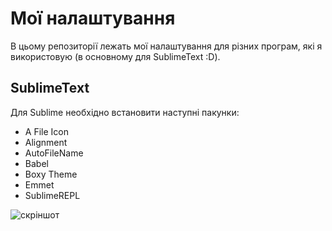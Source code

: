 # Мої налаштування
В цьому репозиторії лежать мої налаштування для різних програм, які я використовую (в основному для SublimeText :D).

SublimeText 
-----------------------------------
Для Sublime необхідно встановити наступні пакунки:
* A File Icon
* Alignment
* AutoFileName
* Babel
* Boxy Theme
* Emmet
* SublimeREPL

![скріншот](http://i.imgur.com/650h4qS.png)
